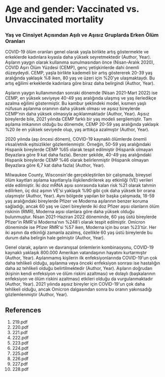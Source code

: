 # Age and gender: Vaccinated vs. Unvaccinated mortality

### Yaş ve Cinsiyet Açısından Aşılı ve Aşısız Gruplarda Erken Ölüm Oranları

COVID-19 ölüm oranları genel olarak yaşla birlikte artış göstermekte ve erkeklerde kadınlara kıyasla daha yüksek seyretmektedir (Author, Year). Aşıların yaygın olarak kullanıma sunulmasından önce (Nisan-Aralık 2020), COVID Aşırı Ölüm Yüzdesi (CEMP), genç yetişkinlerde dahi önemli düzeydeydi. CEMP, yaşla birlikte kademeli bir artış göstererek 20-39 yaş aralığında yaklaşık %8 iken, 80 yaş ve üzeri için %20'ye ulaşmaktaydı. Bu artış eğilimi erkeklerde kadınlara göre biraz daha belirgindi (Author, Year).

Aşıların yaygın kullanımından sonraki dönemde (Nisan 2021-Mart 2022) ise CEMP, en yüksek seviyeye 40-49 yaş aralığında ulaşmış ve yaş ilerledikçe azalma eğilimi göstermiştir. Bu kambur şeklindeki model, kısmen yaşlı nüfusun aşılanma oranının daha yüksek olması ve aşısız bireylerde CEMP'nin daha yüksek olmasıyla açıklanmaktadır (Author, Year). Aşısız bireylerde bile, 2021 yılında CEMP farklı bir yaş modeli sergilemiştir. Tam aşılama imkanının olduğu bu dönemde, CEMP 20-59 yaş aralığında yaklaşık %20 ile en yüksek seviyede olup, yaş arttıkça azalmıştır (Author, Year).

2020 yılında (aşı öncesi dönem), COVID-19 kaynaklı ölümlerde önemli ırksal/etnik eşitsizlikler gözlemlenmiştir. Örneğin, 50-59 yaş aralığındaki Hispanik bireylerde CEMP %65 olarak tespit edilmiştir (Hispanik olmayan Beyazlara göre 9 kat daha fazla). Benzer şekilde, 40-49 yaş aralığındaki Hispanik bireylerde CEMP %46 olarak belirlenmiştir (Hispanik olmayan Beyazlara göre 6,7 kat daha fazla) (Author, Year).

Milwaukee County, Wisconsin'de gerçekleştirilen bir çalışmada, bireysel ölüm kayıtları aşılama kayıtlarıyla ilişkilendirilerek aşı etkinliği (VE) verileri elde edilmiştir. İki doz mRNA aşısı sonrasında kalan risk %21 olarak tahmin edilirken, üç doz aşının VE'si yaklaşık %90 gibi çok daha yüksek bir orana ulaşmıştır (Author, Year). Aynı bölgede yapılan bir başka çalışmada, 18-59 yaş aralığındaki bireylerde Pfizer ve Moderna aşılarının benzer koruma sağladığı, ancak 60 yaş ve üzeri bireylerde iki doz Pfizer aşısı olanların ölüm riskinin (RMR), Moderna aşısı olanlara göre daha yüksek olduğu bulunmuştur. Nisan 2021-Haziran 2022 döneminde, 60 yaş üstü bireylerde Pfizer'in RMR'si Moderna'nın %248'i olarak tespit edilmiştir. Omicron döneminde ise Pfizer RMR'si %57 iken, Moderna için bu oran %23'tür. Her iki aşının da etkinliği zamanla azalmış, özellikle 60 yaş üstü bireylerde bu durum daha belirgin hale gelmiştir (Author, Year).

Genel olarak, aşıların ve davranışsal önlemlerin kombinasyonu, COVID-19 kaynaklı yaklaşık 800.000 Amerikan vatandaşının hayatını kurtarmıştır (Author, Year). Aşılanmamış kişilerin ilk enfeksiyonlarında COVID-19'un çok daha tehlikeli olduğu, aşılanma veya önceki enfeksiyon sonrası ise hastalığın daha az tehlikeli olduğu belirtilmektedir (Author, Year). Aşıların doğrudan (kişinin kendi enfeksiyon ve ölüm riskini azaltması) ve dolaylı (başkalarının enfeksiyon ve ölüm riskini azaltması) etkileri olduğu da vurgulanmaktadır (Author, Year). 2021 yılında aşısız bireyler için COVID-19'un çok daha tehlikeli olduğu, ancak Omicron dalgasından sonra bu oranın yakınsadığı gözlemlenmiştir (Author, Year).


## References

1. 219.pdf
2. 220.pdf
3. 221.pdf
4. 222.pdf
5. 223.pdf
6. 224.pdf
7. 225.pdf
8. 226.pdf
9. 227.pdf
10. 228.pdf
